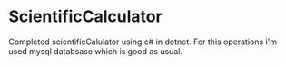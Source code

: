 # ScientificCalculator
Completed scientificCalulator using c# in dotnet. 
For this operations i'm used mysql databsase which is good as usual.
